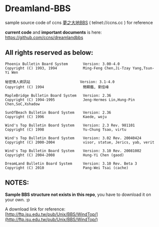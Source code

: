 # Dreamland-BBS

sample source code of ccns [夢之大地BBS](http://bbs.ccns.cc) ( telnet://ccns.cc ) for reference

**current code** and **important documents** is here:<br>
https://github.com/ccns/dreamlandbbs

## All rights reserved as below:

```
Phoenix Bulletin Board System       Version: 3.00-4.0
Copyright (C) 1993, 1994            Ming-Feng Chen,Ji-Tzay Yang,Tsun-Yi Wen

秘密情人資訊站                       Version: 3.1-4.0
Copyright (C) 1994                  簡顯鑑, 劉佳峰

MapleBridge Bulletin Board System   Version: 2.36
Copyright (C) 1994-1995             Jeng-Hermes Lin,Hung-Pin Chen,SoC,Xshadow

SunOfBeach Bulletin Board System    Version: 2.36
Copyright (C) 1996                  Kaede, woju

Wind's Top Bulletin Board System    Version: 2.3 Rev. 981101
Copyright (C) 1998                  Yu-Chung Tsao, virtu

Wind's Top Bulletin Board System    Version: 3.02 Rev. 20040424
Copyright (C) 2000-2004             visor, statue, Jerics, yab, verit

Wind's Top Bulletin Board System    Version: 3.10 Rev. 20081002
Copyright (C) 2004-2008             Hung-Yi Chen (gaod)

DreamLand Bulletin Board System     Version: 3.10 Rev. Beta 3
Copyright (C) 2010                  Pang-Wei Tsai (cache)
```


## NOTES:
**Sample BBS structure not exists in this repo**, you have to download it on your own. :p

A download link for reference: [http://ftp.isu.edu.tw/pub/Unix/BBS/WindTop/](http://ftp.isu.edu.tw/pub/Unix/BBS/WindTop/)
